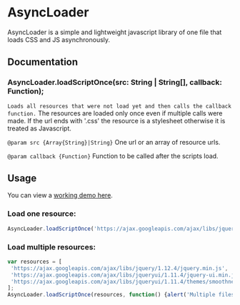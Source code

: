 # AsyncLoader
AsyncLoader is a simple and lightweight javascript library of one file that loads CSS and JS asynchronously.

## Documentation


### AsyncLoader.loadScriptOnce(src: String | String[], callback: Function);
`Loads all resources that were not load yet and then calls the callback function.`
The resources are loaded only once even if multiple calls were made.
If the url ends with '.css' the resource is a stylesheet otherwise it is treated as Javascript.


`@param src {Array{String}|String}` One url or an array of resource urls.

`@param callback {Function}` Function to be called after the scripts load.

## Usage
You can view a [working demo here](https://jsfiddle.net/uqgr89bd/1/).

### Load one resource:
```js
AsyncLoader.loadScriptOnce('https://ajax.googleapis.com/ajax/libs/jquery/1.12.4/jquery.min.js', function(){alert('loaded');});
```

### Load multiple resources:
```js
var resources = [
 'https://ajax.googleapis.com/ajax/libs/jquery/1.12.4/jquery.min.js',
 'https://ajax.googleapis.com/ajax/libs/jqueryui/1.11.4/jquery-ui.min.js',
 'https://ajax.googleapis.com/ajax/libs/jqueryui/1.11.4/themes/smoothness/jquery-ui.css'
];
AsyncLoader.loadScriptOnce(resources, function() {alert('Multiple files')});
```
